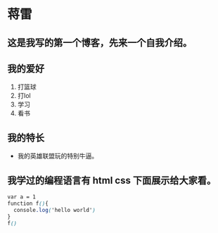# 蒋雷

## 这是我写的第一个博客，先来一个自我介绍。

## 我的爱好

1. 打篮球
2. 打lol
3. 学习
4. 看书

## 我的特长
* 我的英雄联盟玩的特别牛逼。

## 我学过的编程语言有 html css 下面展示给大家看。

```css
var a = 1
function f(){
  console.log('hello world')
}
f()
```


